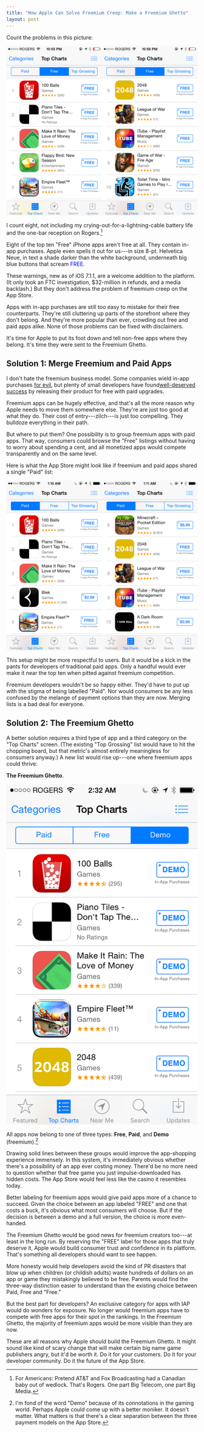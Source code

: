 ```yaml
---
title: "How Apple Can Solve Freemium Creep: Make a Freemium Ghetto"
layout: post
---
```


Count the problems in this picture:

<div class="banner">
<a href="/public/img/problem_free.png"><img src="/public/img/problem_free.png"></a>
</div>

I count eight, not including my crying-out-for-a-lightning-cable battery life and the one-bar reception on Rogers.[^rogers]

Eight of the top ten "Free" iPhone apps aren't free at all. They contain in-app purchases. Apple even spells it out for us---in size 8-pt. Helvetica Neue, in text a shade darker than the white background, underneath big blue buttons that scream <span style="color:blue">FREE</span>.

<!--more-->

These warnings, new as of iOS 7.1.1, are a welcome addition to the platform. (It only took an FTC investigation, $32-million in refunds, and a media backlash.) But they don't address the problem of freemium creep on the App Store.

Apps with in-app purchases are still too easy to mistake for their free counterparts. They're still cluttering up parts of the storefront where they don't belong. And they're more popular than ever, crowding out free and paid apps alike. None of those problems can be fixed with disclaimers.

It's time for Apple to put its foot down and tell non-free apps where they belong. It's time they were sent to the Freemium Ghetto.


## Solution 1: Merge Freemium and Paid Apps

I don't hate the freemium business model. Some companies wield in-app purchases [for evil](http://www.escapistmagazine.com/articles/view/video-games/editorials/reviews/10956-Dungeon-Keeper-Mobile-Review-Wallet-Reaper), but plenty of small developers have found[well-deserved success](https://www.fiftythree.com/paper) by releasing their product for free with paid upgrades.

Freemium apps can be hugely effective, and that's all the more reason why Apple needs to move them somewhere else. They're are just too good at what they do. Their cost of entry---zilch---is just too compelling. They bulldoze everything in their path.

But where to put them? One possibility is to group freemium apps with paid apps. That way, consumers could browse the "Free" listings without having to worry about spending a cent, and all monetized apps would compete transparently and on the same level.

Here is what the App Store might look like if freemium and paid apps shared a single "Paid" list:

<a href="/public/img/problem_paid.png"><img src="/public/img/problem_paid.png"></a>

This setup might be more respectful to users. But it would be a kick in the pants for developers of traditional paid apps. Only a handful would ever make it near the top ten when pitted against freemium competition.

Freemium developers wouldn't be so happy either. They'd have to put up with the stigma of being labelled "Paid". Nor would consumers be any less confused by the melange of payment options than they are now. Merging lists is a bad deal for everyone.

## Solution 2: The Freemium Ghetto

A better solution requires a third type of app and a third category on the "Top Charts" screen. (The existing "Top Grossing" list would have to hit the chopping board, but that metric's almost entirely meaningless for consumers anyway.) A new list would rise up---one where freemium apps could thrive: 

**The Freemium Ghetto**.

<div class="text-center banner">
<img src="/public/img/freemium_ghetto.png" class="small-image">
</div>

All apps now belong to one of three types: **Free**, **Paid**, and **Demo** (freemium).[^demo]

Drawing solid lines between these groups would improve the app-shopping experience immensely. In this system, it's immediately obvious whether there's a possibility of an app ever costing money. There'd be no more need to question whether that free game you just impulse-downloaded has hidden costs. The App Store would feel less like the casino it resembles today.

Better labeling for freemium apps would give paid apps more of a chance to succeed. Given the choice between an app labeled "FREE" and one that costs a buck, it's obvious what most consumers will choose. But if the decision is between a demo and a full version, the choice is more even-handed.

The Freemium Ghetto would be good news for freemium creators too---at least in the long run. By reserving the "FREE" label for those apps that truly deserve it, Apple would build consumer trust and confidence in its platform. That's something all developers should want to see happen.

More honesty would help developers avoid the kind of PR disasters that blow up when children (or childish adults) waste hundreds of dollars on an app or game they mistakingly believed to be free. Parents would find the three-way distinction easier to understand than the existing choice between Paid, Free and "Free."

But the best part for developers? An exclusive category for apps with IAP would do wonders for exposure. No longer would freemium apps have to compete with free apps for their spot in the rankings. In the Freemium Ghetto, the majority of freemium apps would be more visible than they are now.

These are all reasons why Apple should build the Freemium Ghetto. It might sound like kind of scary change that will make certain big name game publishers angry, but it'd be worth it. Do it for your customers. Do it for your developer community. Do it the future of the App Store.

[^rogers]: For Americans: Pretend AT&T and Fox Broadcasting had a Canadian baby out of wedlock. That's Rogers. One part Big Telecom, one part Big Media.

[^demo]: I'm fond of the word "Demo" because of its connotations in the gaming world. Perhaps Apple could come up with a better moniker. It doesn't matter. What matters is that there's a clear separation between the three payment models on the App Store.